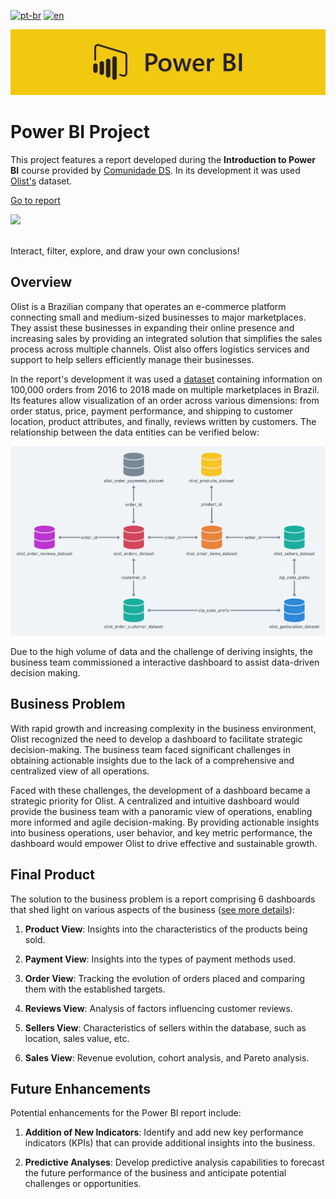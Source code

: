 [![pt-br](https://img.shields.io/badge/language-pt--br-green.svg)](https://github.com/GustavoNascimento98/curso-powerbi-cds/blob/main/README.md)
[![en](https://img.shields.io/badge/language-en-red.svg)](https://github.com/GustavoNascimento98/curso-powerbi-cds/blob/main/README-en.md)

![](img/powerbi-cover.jpg)


# Power BI Project

This project features a report developed during the **Introduction to Power BI** course provided by [Comunidade DS](https://www.comunidadeds.com/). In its development it was used [Olist's](https://www.kaggle.com/datasets/olistbr/brazilian-ecommerce) dataset.

[Go to report](https://app.powerbi.com/view?r=eyJrIjoiNDFhOTNmZTctMDVhYy00ZDYyLWI1ZTMtYTE0YzIyMmFhNmNmIiwidCI6ImRhNmQ0OWRhLTU1N2MtNDQxNy04YWVmLTg4ZTA1MDcxOTE0MyJ9)

[![](img/dash.gif)](https://app.powerbi.com/view?r=eyJrIjoiNDFhOTNmZTctMDVhYy00ZDYyLWI1ZTMtYTE0YzIyMmFhNmNmIiwidCI6ImRhNmQ0OWRhLTU1N2MtNDQxNy04YWVmLTg4ZTA1MDcxOTE0MyJ9)

</br>
Interact, filter, explore, and draw your own conclusions!

## Overview
Olist is a Brazilian company that operates an e-commerce platform connecting small and medium-sized businesses to major marketplaces. They assist these businesses in expanding their online presence and increasing sales by providing an integrated solution that simplifies the sales process across multiple channels. Olist also offers logistics services and support to help sellers efficiently manage their businesses.

In the report's development it was used a [dataset](https://www.kaggle.com/datasets/olistbr/brazilian-ecommerce) containing information on 100,000 orders from 2016 to 2018 made on multiple marketplaces in Brazil. Its features allow visualization of an order across various dimensions: from order status, price, payment performance, and shipping to customer location, product attributes, and finally, reviews written by customers. The relationship between the data entities can be verified below:

![](img/data-schema.png)

Due to the high volume of data and the challenge of deriving insights, the business team commissioned a interactive dashboard to assist data-driven decision making.

## Business Problem
With rapid growth and increasing complexity in the business environment, Olist recognized the need to develop a dashboard to facilitate strategic decision-making. The business team faced significant challenges in obtaining actionable insights due to the lack of a comprehensive and centralized view of all operations.

Faced with these challenges, the development of a dashboard became a strategic priority for Olist. A centralized and intuitive dashboard would provide the business team with a panoramic view of operations, enabling more informed and agile decision-making. By providing actionable insights into business operations, user behavior, and key metric performance, the dashboard would empower Olist to drive effective and sustainable growth.


## Final Product
The solution to the business problem is a report comprising 6 dashboards that shed light on various aspects of the business ([see more details](https://gustavonascimento98.github.io/portfolio_projetos/pages/powerbi-dashboard-en.html)):

1. **Product View**: Insights into the characteristics of the products being sold.

2. **Payment View**: Insights into the types of payment methods used.

3. **Order View**: Tracking the evolution of orders placed and comparing them with the established targets.

4. **Reviews View**: Analysis of factors influencing customer reviews.

5. **Sellers View**: Characteristics of sellers within the database, such as location, sales value, etc.

6. **Sales View**: Revenue evolution, cohort analysis, and Pareto analysis.


## Future Enhancements
Potential enhancements for the Power BI report include:

1. **Addition of New Indicators**: Identify and add new key performance indicators (KPIs) that can provide additional insights into the business.

2. **Predictive Analyses**: Develop predictive analysis capabilities to forecast the future performance of the business and anticipate potential challenges or opportunities.



